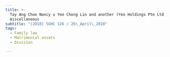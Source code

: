 ```yaml
---
title: >-
  Tay Ang Choo Nancy v Yeo Chong Lin and another (Yeo Holdings Pte Ltd,
  miscellaneous
subtitle: "[2010] SGHC 126 / 26\_April\_2010"
tags:
  - Family law
  - Matrimonial assets
  - Division

---
```


